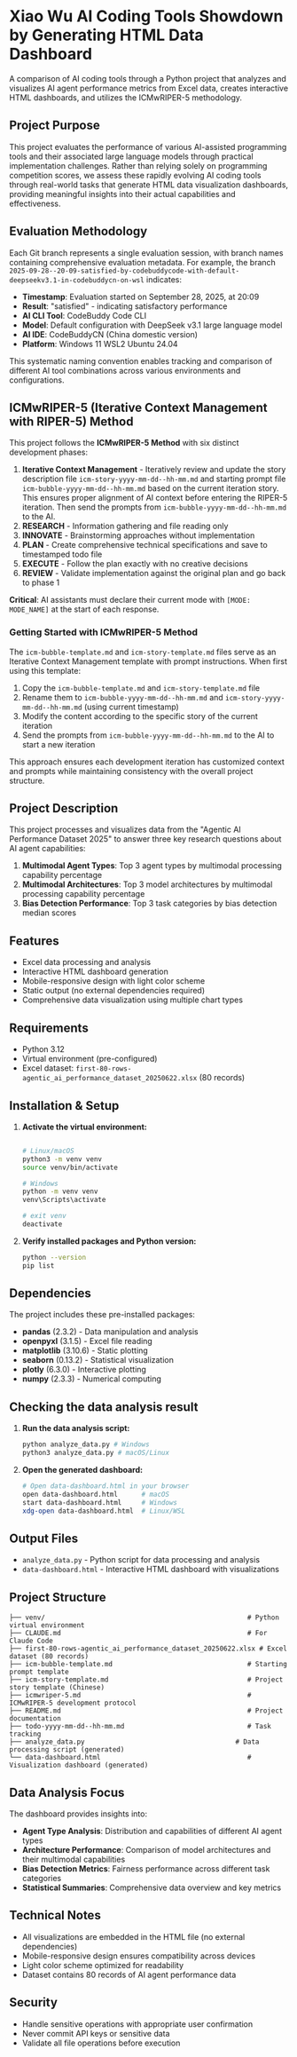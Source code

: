 # Xiao Wu AI Coding Tools Showdown by Generating HTML Data Dashboard

A comparison of AI coding tools through a Python project that analyzes and visualizes AI agent performance metrics from Excel data, creates interactive HTML dashboards, and utilizes the ICMwRIPER-5 methodology.

## Project Purpose

This project evaluates the performance of various AI-assisted programming tools and their associated large language models through practical implementation challenges. Rather than relying solely on programming competition scores, we assess these rapidly evolving AI coding tools through real-world tasks that generate HTML data visualization dashboards, providing meaningful insights into their actual capabilities and effectiveness.

## Evaluation Methodology

Each Git branch represents a single evaluation session, with branch names containing comprehensive evaluation metadata. For example, the branch `2025-09-28--20-09-satisfied-by-codebuddycode-with-default-deepseekv3.1-in-codebuddycn-on-wsl` indicates:

- **Timestamp**: Evaluation started on September 28, 2025, at 20:09
- **Result**: "satisfied" - indicating satisfactory performance
- **AI CLI Tool**: CodeBuddy Code CLI
- **Model**: Default configuration with DeepSeek v3.1 large language model
- **AI IDE**: CodeBuddyCN (China domestic version)
- **Platform**: Windows 11 WSL2 Ubuntu 24.04

This systematic naming convention enables tracking and comparison of different AI tool combinations across various environments and configurations.

## ICMwRIPER-5 (Iterative Context Management with RIPER-5) Method

This project follows the **ICMwRIPER-5 Method** with six distinct development phases:

1. **Iterative Context Management** - Iteratively review and update the story description file `icm-story-yyyy-mm-dd--hh-mm.md` and starting prompt file `icm-bubble-yyyy-mm-dd--hh-mm.md` based on the current iteration story. This ensures proper alignment of AI context before entering the RIPER-5 iteration. Then send the prompts from `icm-bubble-yyyy-mm-dd--hh-mm.md` to the AI.
2. **RESEARCH** - Information gathering and file reading only
3. **INNOVATE** - Brainstorming approaches without implementation
4. **PLAN** - Create comprehensive technical specifications and save to timestamped todo file
5. **EXECUTE** - Follow the plan exactly with no creative decisions
6. **REVIEW** - Validate implementation against the original plan and go back to phase 1

**Critical**: AI assistants must declare their current mode with `[MODE: MODE_NAME]` at the start of each response.

### Getting Started with ICMwRIPER-5 Method

The `icm-bubble-template.md` and `icm-story-template.md` files serve as an Iterative Context Management template with prompt instructions. When first using this template:

1. Copy the `icm-bubble-template.md` and `icm-story-template.md` file
2. Rename them to `icm-bubble-yyyy-mm-dd--hh-mm.md` and `icm-story-yyyy-mm-dd--hh-mm.md` (using current timestamp)
3. Modify the content according to the specific story of the current iteration
4. Send the prompts from `icm-bubble-yyyy-mm-dd--hh-mm.md` to the AI to start a new iteration

This approach ensures each development iteration has customized context and prompts while maintaining consistency with the overall project structure.

## Project Description

This project processes and visualizes data from the "Agentic AI Performance Dataset 2025" to answer three key research questions about AI agent capabilities:

1. **Multimodal Agent Types**: Top 3 agent types by multimodal processing capability percentage
2. **Multimodal Architectures**: Top 3 model architectures by multimodal processing capability percentage
3. **Bias Detection Performance**: Top 3 task categories by bias detection median scores

## Features

- Excel data processing and analysis
- Interactive HTML dashboard generation
- Mobile-responsive design with light color scheme
- Static output (no external dependencies required)
- Comprehensive data visualization using multiple chart types

## Requirements

- Python 3.12
- Virtual environment (pre-configured)
- Excel dataset: `first-80-rows-agentic_ai_performance_dataset_20250622.xlsx` (80 records)

## Installation & Setup

1. **Activate the virtual environment:**
   ```bash

   # Linux/macOS
   python3 -m venv venv
   source venv/bin/activate

   # Windows
   python -m venv venv
   venv\Scripts\activate

   # exit venv
   deactivate
   ```

2. **Verify installed packages and Python version:**
   ```bash
   python --version
   pip list
   ```

## Dependencies

The project includes these pre-installed packages:

- **pandas** (2.3.2) - Data manipulation and analysis
- **openpyxl** (3.1.5) - Excel file reading
- **matplotlib** (3.10.6) - Static plotting
- **seaborn** (0.13.2) - Statistical visualization
- **plotly** (6.3.0) - Interactive plotting
- **numpy** (2.3.3) - Numerical computing

## Checking the data analysis result

1. **Run the data analysis script:**
   ```bash
   python analyze_data.py # Windows
   python3 analyze_data.py # macOS/Linux
   ```

2. **Open the generated dashboard:**
   ```bash
   # Open data-dashboard.html in your browser
   open data-dashboard.html      # macOS
   start data-dashboard.html     # Windows
   xdg-open data-dashboard.html  # Linux/WSL
   ```

## Output Files

- `analyze_data.py` - Python script for data processing and analysis
- `data-dashboard.html` - Interactive HTML dashboard with visualizations

## Project Structure

```
├── venv/                                                   # Python virtual environment
├── CLAUDE.md                                               # For Claude Code
├── first-80-rows-agentic_ai_performance_dataset_20250622.xlsx # Excel dataset (80 records)
├── icm-bubble-template.md                                  # Starting prompt template
├── icm-story-template.md                                   # Project story template (Chinese)
├── icmwriper-5.md                                          # ICMwRIPER-5 development protocol
├── README.md                                               # Project documentation
├── todo-yyyy-mm-dd--hh-mm.md                               # Task tracking
├── analyze_data.py                                      # Data processing script (generated)
└── data-dashboard.html                                     # Visualization dashboard (generated)
```

## Data Analysis Focus

The dashboard provides insights into:

- **Agent Type Analysis**: Distribution and capabilities of different AI agent types
- **Architecture Performance**: Comparison of model architectures and their multimodal capabilities
- **Bias Detection Metrics**: Fairness performance across different task categories
- **Statistical Summaries**: Comprehensive data overview and key metrics

## Technical Notes

- All visualizations are embedded in the HTML file (no external dependencies)
- Mobile-responsive design ensures compatibility across devices
- Light color scheme optimized for readability
- Dataset contains 80 records of AI agent performance data

## Security

- Handle sensitive operations with appropriate user confirmation
- Never commit API keys or sensitive data
- Validate all file operations before execution
